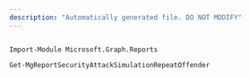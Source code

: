 ```yaml
---
description: "Automatically generated file. DO NOT MODIFY"
---
```


```powershellv1

Import-Module Microsoft.Graph.Reports

Get-MgReportSecurityAttackSimulationRepeatOffender

```